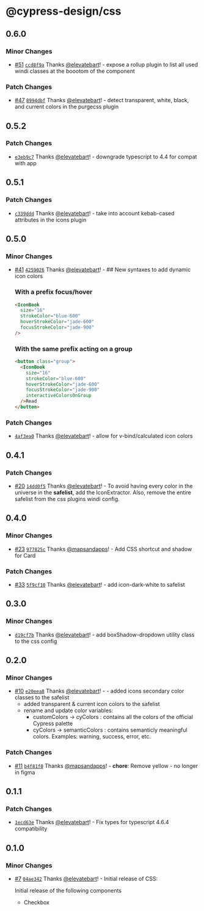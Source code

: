 # @cypress-design/css

## 0.6.0

### Minor Changes

- [#51](https://github.com/cypress-io/cypress-design/pull/51) [`ccd8f9a`](https://github.com/cypress-io/cypress-design/commit/ccd8f9a8feb624c0a52deaa9754c76969f43fc1e) Thanks [@elevatebart](https://github.com/elevatebart)! - expose a rollup plugin to list all used windi classes at the boootom of the component

### Patch Changes

- [#47](https://github.com/cypress-io/cypress-design/pull/47) [`8994dbf`](https://github.com/cypress-io/cypress-design/commit/8994dbf14ac80a2326d3b5947942e7c1ac2efa9a) Thanks [@elevatebart](https://github.com/elevatebart)! - detect transparent, white, black, and current colors in the purgecss plugin

## 0.5.2

### Patch Changes

- [`e3eb9c7`](https://github.com/cypress-io/cypress-design/commit/e3eb9c7fee2d7a6e0a773e85ed4b73be04d83587) Thanks [@elevatebart](https://github.com/elevatebart)! - downgrade typescript to 4.4 for compat with app

## 0.5.1

### Patch Changes

- [`c339ddd`](https://github.com/cypress-io/cypress-design/commit/c339dddb8347ceccdb497a0c2a4dfa3b52947114) Thanks [@elevatebart](https://github.com/elevatebart)! - take into account kebab-cased attributes in the icons plugin

## 0.5.0

### Minor Changes

- [#41](https://github.com/cypress-io/cypress-design/pull/41) [`4259026`](https://github.com/cypress-io/cypress-design/commit/4259026314464260e89bcd88690c8a60ad2f0459) Thanks [@elevatebart](https://github.com/elevatebart)! - ## New syntaxes to add dynamic icon colors

  ### With a prefix focus/hover

  ```html
  <IconBook
    size="16"
    strokeColor="blue-600"
    hoverStrokeColor="jade-600"
    focusStrokeColor="jade-900"
  />
  ```

  ### With the same prefix acting on a group

  ```html
  <button class="group">
    <IconBook
      size="16"
      strokeColor="blue-600"
      hoverStrokeColor="jade-600"
      focusStrokeColor="jade-900"
      interactiveColorsOnGroup
    />Read
  </button>
  ```

### Patch Changes

- [`4af3ea0`](https://github.com/cypress-io/cypress-design/commit/4af3ea08b8e172d328c11b64764631e85ffe0c07) Thanks [@elevatebart](https://github.com/elevatebart)! - allow for v-bind/calculated icon colors

## 0.4.1

### Patch Changes

- [#20](https://github.com/cypress-io/cypress-design/pull/20) [`14dd0f5`](https://github.com/cypress-io/cypress-design/commit/14dd0f5b8e37882cbf7def1bcf0ce013241e39fb) Thanks [@elevatebart](https://github.com/elevatebart)! - To avoid having every color in the universe in the **safelist**, add the IconExtractor.
  Also, remove the entire safelist from the css plugins windi config.

## 0.4.0

### Minor Changes

- [#23](https://github.com/cypress-io/cypress-design/pull/23) [`977825c`](https://github.com/cypress-io/cypress-design/commit/977825c3bb9c2f10085cd8caa4315a625499b783) Thanks [@mapsandapps](https://github.com/mapsandapps)! - Add CSS shortcut and shadow for Card

### Patch Changes

- [#33](https://github.com/cypress-io/cypress-design/pull/33) [`5f9cf10`](https://github.com/cypress-io/cypress-design/commit/5f9cf10ff4709fcd7d322c2dc5dbc676473b433e) Thanks [@elevatebart](https://github.com/elevatebart)! - add icon-dark-white to safelist

## 0.3.0

### Minor Changes

- [`d19cf7b`](https://github.com/cypress-io/cypress-design/commit/d19cf7b882c35aef7b1ce2d3b7105ae727b1d2ab) Thanks [@elevatebart](https://github.com/elevatebart)! - add boxShadow-dropdown utility class to the css config

## 0.2.0

### Minor Changes

- [#10](https://github.com/cypress-io/cypress-design/pull/10) [`e20eea8`](https://github.com/cypress-io/cypress-design/commit/e20eea84375b7f4bd3a15a80fce3bdbfcb327981) Thanks [@elevatebart](https://github.com/elevatebart)! - - added icons secondary color classes to the safelist
  - added transparent & current icon colors to the safelist
  - rename and update color variables:
    - customColors -> cyColors : contains all the colors of the official Cypress palette
    - cyColors -> semanticColors : contains semanticly meaningful colors. Examples: warning, success, error, etc.

### Patch Changes

- [#11](https://github.com/cypress-io/cypress-design/pull/11) [`b4f81f0`](https://github.com/cypress-io/cypress-design/commit/b4f81f065ddb523731ed60f43e3d20b71090a783) Thanks [@mapsandapps](https://github.com/mapsandapps)! - **chore**: Remove yellow - no longer in figma

## 0.1.1

### Patch Changes

- [`1ecd63e`](https://github.com/cypress-io/cypress-design/commit/1ecd63e19bdb0b7cc00d7ddc25c632d98cad795b) Thanks [@elevatebart](https://github.com/elevatebart)! - Fix types for typescript 4.6.4 compatibility

## 0.1.0

### Minor Changes

- [#7](https://github.com/cypress-io/cypress-design/pull/7) [`04ae342`](https://github.com/cypress-io/cypress-design/commit/04ae342db01cf9db0eb6a3a99f8c0539d31ede04) Thanks [@elevatebart](https://github.com/elevatebart)! - Initial release of CSS:

  Initial release of the following components

  - Checkbox
